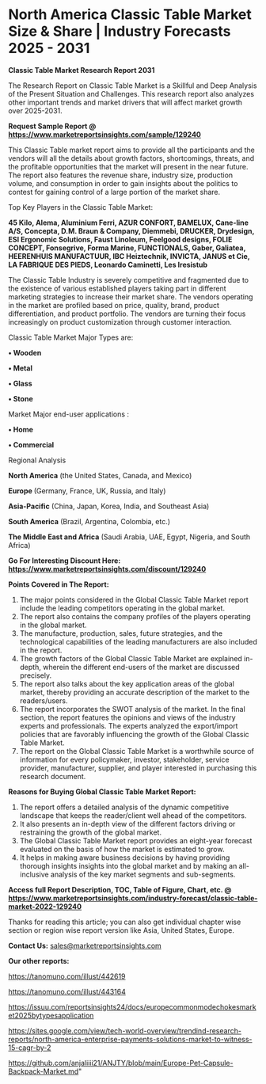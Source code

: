# North America Classic Table Market Size & Share | Industry Forecasts 2025 - 2031

<strong>Classic Table Market Research Report 2031</strong>

The Research Report on Classic Table Market is a Skillful and Deep Analysis of the Present Situation and Challenges. This research report also analyzes other important trends and market drivers that will affect market growth over 2025-2031.

<strong>Request Sample Report @ <a href=https://www.marketreportsinsights.com/sample/129240>https://www.marketreportsinsights.com/sample/129240</a></strong>

This Classic Table market report aims to provide all the participants and the vendors will all the details about growth factors, shortcomings, threats, and the profitable opportunities that the market will present in the near future. The report also features the revenue share, industry size, production volume, and consumption in order to gain insights about the politics to contest for gaining control of a large portion of the market share.

Top Key Players in the Classic Table Market:

<strong>45 Kilo, Alema, Aluminium Ferri, AZUR CONFORT, BAMELUX, Cane-line A/S, Concepta, D.M. Braun & Company, Diemmebi, DRUCKER, Drydesign, ESI Ergonomic Solutions, Faust Linoleum, Feelgood designs, FOLIE CONCEPT, Fonsegrive, Forma Marine, FUNCTIONALS, Gaber, Galiatea, HEERENHUIS MANUFACTUUR, IBC Heiztechnik, INVICTA, JANUS et Cie, LA FABRIQUE DES PIEDS, Leonardo Caminetti, Les Iresistub</strong>

The Classic Table Industry is severely competitive and fragmented due to the existence of various established players taking part in different marketing strategies to increase their market share. The vendors operating in the market are profiled based on price, quality, brand, product differentiation, and product portfolio. The vendors are turning their focus increasingly on product customization through customer interaction.

Classic Table Market Major Types are:

<strong>• Wooden 

• Metal

• Glass

• Stone</strong>

Market Major end-user applications :

<strong>• Home

• Commercial</strong>

Regional Analysis

</u><strong><b>North America</b></strong> (the United States, Canada, and Mexico)

<strong><b>Europe </b></strong>(Germany, France, UK, Russia, and Italy)

<strong><b>Asia-Pacific</b></strong> (China, Japan, Korea, India, and Southeast Asia)

<strong><b>South America</b></strong> (Brazil, Argentina, Colombia, etc.)

<strong><b>The Middle East and Africa</b></strong> (Saudi Arabia, UAE, Egypt, Nigeria, and South Africa)

<strong>Go For Interesting Discount Here: <a href=https://www.marketreportsinsights.com/discount/129240>https://www.marketreportsinsights.com/discount/129240</a></strong>

<strong>Points Covered in The Report:</strong>
<ol>
  <li>The major points considered in the Global Classic Table Market report include the leading competitors operating in the global market.</li>
  <li>The report also contains the company profiles of the players operating in the global market.</li>
  <li>The manufacture, production, sales, future strategies, and the technological capabilities of the leading manufacturers are also included in the report.</li>
  <li>The growth factors of the Global Classic Table Market are explained in-depth, wherein the different end-users of the market are discussed precisely.</li>
  <li>The report also talks about the key application areas of the global market, thereby providing an accurate description of the market to the readers/users.</li>
  <li>The report incorporates the SWOT analysis of the market. In the final section, the report features the opinions and views of the industry experts and professionals. The experts analyzed the export/import policies that are favorably influencing the growth of the Global Classic Table Market.</li>
  <li>The report on the Global Classic Table Market is a worthwhile source of information for every policymaker, investor, stakeholder, service provider, manufacturer, supplier, and player interested in purchasing this research document.</li>
</ol>
<strong>Reasons for Buying Global Classic Table Market Report:</strong>

<ol>
  <li>The report offers a detailed analysis of the dynamic competitive landscape that keeps the reader/client well ahead of the competitors.</li>
  <li>It also presents an in-depth view of the different factors driving or restraining the growth of the global market.</li>
  <li>The Global Classic Table Market report provides an eight-year forecast evaluated on the basis of how the market is estimated to grow.</li>
  <li>It helps in making aware business decisions by having providing thorough insights insights into the global market and by making an all-inclusive analysis of the key market segments and sub-segments.</li>
</ol>
<strong>Access full Report Description, TOC, Table of Figure, Chart, etc. @ <a href=https://www.marketreportsinsights.com/industry-forecast/classic-table-market-2022-129240>https://www.marketreportsinsights.com/industry-forecast/classic-table-market-2022-129240</a></strong>


Thanks for reading this article; you can also get individual chapter wise section or region wise report version like Asia, United States, Europe.

<strong>Contact Us:</strong>
sales@marketreportsinsights.com

<strong>Our other reports:</strong>

<a href=https://tanomuno.com/illust/442619>https://tanomuno.com/illust/442619</a>

<a href=https://tanomuno.com/illust/443164>https://tanomuno.com/illust/443164</a>

<a href=https://issuu.com/reportsinsights24/docs/europecommonmodechokesmarket2025bytypesapplication>https://issuu.com/reportsinsights24/docs/europecommonmodechokesmarket2025bytypesapplication</a>

<a href=https://sites.google.com/view/tech-world-overview/trendind-research-reports/north-america-enterprise-payments-solutions-market-to-witness-15-cagr-by-2>https://sites.google.com/view/tech-world-overview/trendind-research-reports/north-america-enterprise-payments-solutions-market-to-witness-15-cagr-by-2</a>

<a href=https://github.com/anjaliiii21/ANJTY/blob/main/Europe-Pet-Capsule-Backpack-Market.md>https://github.com/anjaliiii21/ANJTY/blob/main/Europe-Pet-Capsule-Backpack-Market.md</a>"
